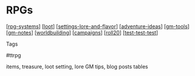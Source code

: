 # RPGs

[[rpg-systems]]
[[loot]]
[[settings-lore-and-flavor]]
[[adventure-ideas]]
[[gm-tools]]
[[gm-notes]]
[[worldbuilding]]
[[campaigns]]
[[roll20]]
[[test-test-test]]

Tags

#ttrpg

items, treasure, loot
setting, lore
GM tips, blog posts
tables

[//begin]: # "Autogenerated link references for markdown compatibility"
[rpg-systems]: rpg-systems "Rpg Systems"
[loot]: loot "Loot"
[settings-lore-and-flavor]: settings-lore-and-flavor "Settings, Lore, and Flavor"
[adventure-ideas]: adventure-ideas "Adventure Ideas"
[gm-tools]: gm-tools "GM Tools"
[gm-notes]: gm-notes "Gm Notes"
[worldbuilding]: worldbuilding "Worldbuilding"
[campaigns]: campaigns "Campaigns"
[roll20]: roll20 "Roll20"
[test-test-test]: test-test-test "Test Test Test"
[//end]: # "Autogenerated link references"

